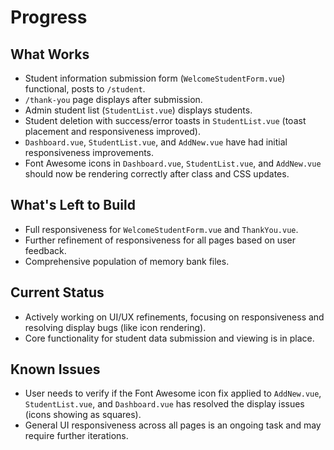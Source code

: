 # Progress

## What Works

- Student information submission form (`WelcomeStudentForm.vue`) functional, posts to `/student`.
- `/thank-you` page displays after submission.
- Admin student list (`StudentList.vue`) displays students.
- Student deletion with success/error toasts in `StudentList.vue` (toast placement and responsiveness improved).
- `Dashboard.vue`, `StudentList.vue`, and `AddNew.vue` have had initial responsiveness improvements.
- Font Awesome icons in `Dashboard.vue`, `StudentList.vue`, and `AddNew.vue` should now be rendering correctly after class and CSS updates.

## What's Left to Build

- Full responsiveness for `WelcomeStudentForm.vue` and `ThankYou.vue`.
- Further refinement of responsiveness for all pages based on user feedback.
- Comprehensive population of memory bank files.

## Current Status

- Actively working on UI/UX refinements, focusing on responsiveness and resolving display bugs (like icon rendering).
- Core functionality for student data submission and viewing is in place.

## Known Issues

- User needs to verify if the Font Awesome icon fix applied to `AddNew.vue`, `StudentList.vue`, and `Dashboard.vue` has resolved the display issues (icons showing as squares).
- General UI responsiveness across all pages is an ongoing task and may require further iterations. 